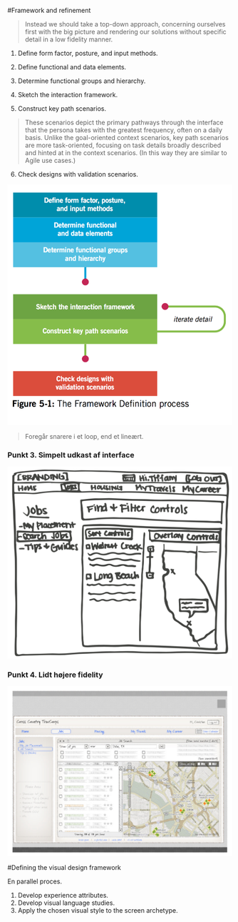 #Framework and refinement


> Instead we should take a top-down approach, concerning ourselves  first with the big picture and rendering our solutions without specific detail in a low fidelity manner.

1. Define form factor, posture, and input methods.
2. Define functional and data elements.
3. Determine functional groups and hierarchy.

4. Sketch the interaction framework.
5. Construct key path scenarios.
>  These scenarios depict the primary pathways through the interface that the persona takes with the greatest frequency, often on a daily basis. Unlike the goal-oriented context scenarios, key path scenarios are more task-oriented, focusing on task details broadly described and hinted at in the context scenarios. (In this way they are similar to Agile use cases.)
6. Check designs with validation scenarios.

![Interaction Framework](../assets/sketch.png)

> Foregår snarere i et loop, end et lineært.

### Punkt 3. Simpelt udkast af interface
![Sketch](../assets/sketch2.png)


### Punkt 4. Lidt højere fidelity
![Sketch](../assets/sketch3.png)

#Defining the visual design framework

En parallel proces.

 1. Develop experience attributes.
 2. Develop visual language studies.
 3. Apply the chosen visual style to the screen archetype.



